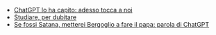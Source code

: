 - [ChatGPT lo ha capito: adesso tocca a noi](#2024-09-12-chatgpt-satana)
- [Studiare, per dubitare](#2024-09-23-studiare-per-dubitare)
- [Se fossi Satana, metterei Bergoglio a fare il papa: parola di ChatGPT](#2024-10-15-chatgpt-bergoglio-papa)
